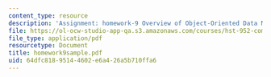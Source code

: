 ```yaml
---
content_type: resource
description: 'Assignment: homework-9 Overview of Object-Oriented Data Management'
file: https://ol-ocw-studio-app-qa.s3.amazonaws.com/courses/hst-952-computing-for-biomedical-scientists-fall-2002/64dfc81895144602e6a426a5b710ffa6_homework9sample.pdf
file_type: application/pdf
resourcetype: Document
title: homework9sample.pdf
uid: 64dfc818-9514-4602-e6a4-26a5b710ffa6
---
```


